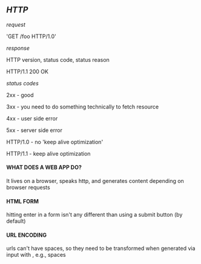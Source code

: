 ## *HTTP*

*request*

'GET  /foo  HTTP/1.0'

<verb> <path> <version>

*response*

HTTP version, status code, status reason

HTTP/1.1  200  OK

*status codes*

2xx - good

3xx - you need to do something technically to fetch resource

4xx - user side error

5xx - server side error



HTTP/1.0 - no 'keep alive optimization'

HTTP/1.1 - keep alive optimization

#### WHAT DOES A WEB APP DO?

It lives on a browser, speaks http, and generates content depending on browser requests



#### HTML FORM

hitting enter in a form isn't any different than using a submit button (by default)



#### URL ENCODING

urls can't have spaces, so they need to be transformed when generated via input with , e.g., spaces

